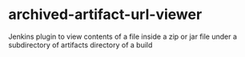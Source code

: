 archived-artifact-url-viewer
============================

Jenkins plugin to view contents of a file inside a zip or jar file under a subdirectory of artifacts directory of a build

